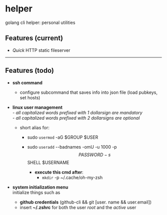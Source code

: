 # helper

golang cli helper: personal utilities

## Features (current)

* *Quick* HTTP static fileserver

----------

## Features (todo)

* **ssh command**
  * configure subcommand that saves info into json file (load pubkeys, set hosts)

* **linux user management**
  <br>
   \- *all capitalized words prefixed with 1 dollarsign are mandatory*
  <br>
  \- *all capitalized words prefixed with 2 dollarsigns are optional*
  * short alias for:
    * sudo `usermod` -aG $GROUP $USER

    * sudo `useradd` --badnames -omU -u 1000 -p $$PASSWORD -s $$SHELL $USERNAME
      * **execute this cmd after**:
        * `mkdir` -p ~/.cache/oh-my-zsh

* **system initialization menu**
  <br>
  initialize things such as
  * **github credentials** (github-cli && git [user. name && user.email])
  * insert **~/.zshrc** for both the user *root* and the *active* user
